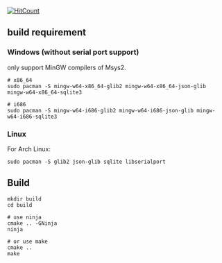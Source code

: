 [![HitCount](http://hits.dwyl.io/zt-luo/ardusub_api.svg)](http://hits.dwyl.io/zt-luo/ardusub_api)


## build requirement 

### Windows (without serial port support)  

only support MinGW compilers of Msys2.  

``` shell
# x86_64
sudo pacman -S mingw-w64-x86_64-glib2 mingw-w64-x86_64-json-glib mingw-w64-x86_64-sqlite3 

# i686
sudo pacman -S mingw-w64-i686-glib2 mingw-w64-i686-json-glib mingw-w64-i686-sqlite3 
```

### Linux  

For Arch Linux:  
``` shell
sudo pacman -S glib2 json-glib sqlite libserialport
```

## Build  

``` shell
mkdir build
cd build

# use ninja
cmake .. -GNinja
ninja

# or use make
cmake ..
make
```
